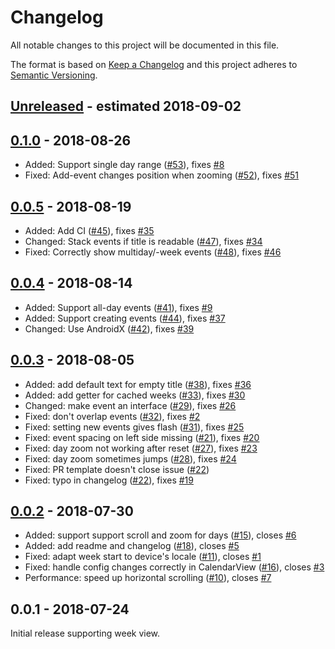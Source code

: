 # Changelog

All notable changes to this project will be documented in this file.

The format is based on [Keep a Changelog](http://keepachangelog.com/en/1.0.0/)
and this project adheres to [Semantic Versioning](http://semver.org/spec/v2.0.0.html).


<!-- Template:
## [Unreleased] - 2018-xx-xx

Optional intro comment.

- Added: Abc ([#](https://github.com/JonasWanke/com.jonaswanke.calendar/pull/)), fixes [#](https://github.com/JonasWanke/com.jonaswanke.calendar/issues/)
- Changed: Abc ([#](https://github.com/JonasWanke/com.jonaswanke.calendar/pull/)), fixes [#](https://github.com/JonasWanke/com.jonaswanke.calendar/issues/)
- Deprecated: Abc ([#](https://github.com/JonasWanke/com.jonaswanke.calendar/pull/)), fixes [#](https://github.com/JonasWanke/com.jonaswanke.calendar/issues/)
- Removed: Abc ([#](https://github.com/JonasWanke/com.jonaswanke.calendar/pull/)), fixes [#](https://github.com/JonasWanke/com.jonaswanke.calendar/issues/)
- Fixed: Abc ([#](https://github.com/JonasWanke/com.jonaswanke.calendar/pull/)), fixes [#](https://github.com/JonasWanke/com.jonaswanke.calendar/issues/)
- Security: Abc ([#](https://github.com/JonasWanke/com.jonaswanke.calendar/pull/)), fixes [#](https://github.com/JonasWanke/com.jonaswanke.calendar/issues/)

 -->

## [Unreleased] - estimated 2018-09-02




## [0.1.0] - 2018-08-26

- Added: Support single day range ([#53](https://github.com/JonasWanke/com.jonaswanke.calendar/pull/53)), fixes [#8](https://github.com/JonasWanke/com.jonaswanke.calendar/issues/8)
- Fixed: Add-event changes position when zooming ([#52](https://github.com/JonasWanke/com.jonaswanke.calendar/pull/52)), fixes [#51](https://github.com/JonasWanke/com.jonaswanke.calendar/issues/51)


## [0.0.5] - 2018-08-19

- Added: Add CI ([#45](https://github.com/JonasWanke/com.jonaswanke.calendar/pull/45)), fixes [#35](https://github.com/JonasWanke/com.jonaswanke.calendar/issues/35)
- Changed: Stack events if title is readable ([#47](https://github.com/JonasWanke/com.jonaswanke.calendar/pull/47)), fixes [#34](https://github.com/JonasWanke/com.jonaswanke.calendar/issues/34)
- Fixed: Correctly show multiday/-week events ([#48](https://github.com/JonasWanke/com.jonaswanke.calendar/pull/48)), fixes [#46](https://github.com/JonasWanke/com.jonaswanke.calendar/issues/46)


## [0.0.4] - 2018-08-14

- Added: Support all-day events ([#41](https://github.com/JonasWanke/com.jonaswanke.calendar/pull/41)), fixes [#9](https://github.com/JonasWanke/com.jonaswanke.calendar/issues/9)
- Added: Support creating events ([#44](https://github.com/JonasWanke/com.jonaswanke.calendar/pull/44)), fixes [#37](https://github.com/JonasWanke/com.jonaswanke.calendar/issues/37)
- Changed: Use AndroidX ([#42](https://github.com/JonasWanke/com.jonaswanke.calendar/pull/42)), fixes [#39](https://github.com/JonasWanke/com.jonaswanke.calendar/issues/39)


## [0.0.3] - 2018-08-05

- Added: add default text for empty title ([#38](https://github.com/JonasWanke/com.jonaswanke.calendar/pull/38)), fixes [#36](https://github.com/JonasWanke/com.jonaswanke.calendar/issues/36)
- Added: add getter for cached weeks ([#33](https://github.com/JonasWanke/com.jonaswanke.calendar/pull/33)), fixes [#30](https://github.com/JonasWanke/com.jonaswanke.calendar/issues/30)
- Changed: make event an interface ([#29](https://github.com/JonasWanke/com.jonaswanke.calendar/pull/29)), fixes [#26](https://github.com/JonasWanke/com.jonaswanke.calendar/issues/26)
- Fixed: don't overlap events ([#32](https://github.com/JonasWanke/com.jonaswanke.calendar/pull/32)), fixes [#2](https://github.com/JonasWanke/com.jonaswanke.calendar/issues/2)
- Fixed: setting new events gives flash ([#31](https://github.com/JonasWanke/com.jonaswanke.calendar/pull/31)), fixes [#25](https://github.com/JonasWanke/com.jonaswanke.calendar/issues/25)
- Fixed: event spacing on left side missing ([#21](https://github.com/JonasWanke/com.jonaswanke.calendar/pull/21)), fixes [#20](https://github.com/JonasWanke/com.jonaswanke.calendar/issues/20)
- Fixed: day zoom not working after reset ([#27](https://github.com/JonasWanke/com.jonaswanke.calendar/pull/27)), fixes [#23](https://github.com/JonasWanke/com.jonaswanke.calendar/issues/23)
- Fixed: day zoom sometimes jumps ([#28](https://github.com/JonasWanke/com.jonaswanke.calendar/pull/28)), fixes [#24](https://github.com/JonasWanke/com.jonaswanke.calendar/issues/24)
- Fixed: PR template doesn't close issue ([#22](https://github.com/JonasWanke/com.jonaswanke.calendar/pull/22))
- Fixed: typo in changelog ([#22](https://github.com/JonasWanke/com.jonaswanke.calendar/pull/22)), fixes [#19](https://github.com/JonasWanke/com.jonaswanke.calendar/issues/19)


## [0.0.2] - 2018-07-30

- Added: support support scroll and zoom for days ([#15](https://github.com/JonasWanke/com.jonaswanke.calendar/pull/15)), closes [#6](https://github.com/JonasWanke/com.jonaswanke.calendar/issues/6)
- Added: add readme and changelog ([#18](https://github.com/JonasWanke/com.jonaswanke.calendar/pull/18)), closes [#5](https://github.com/JonasWanke/com.jonaswanke.calendar/issues/5)
- Fixed: adapt week start to device's locale ([#11](https://github.com/JonasWanke/com.jonaswanke.calendar/pull/11)), closes [#1](https://github.com/JonasWanke/com.jonaswanke.calendar/issues/1)
- Fixed: handle config changes correctly in CalendarView ([#16](https://github.com/JonasWanke/com.jonaswanke.calendar/pull/16)), closes [#3](https://github.com/JonasWanke/com.jonaswanke.calendar/issues/3)
- Performance: speed up horizontal scrolling ([#10](https://github.com/JonasWanke/com.jonaswanke.calendar/pull/10)), closes [#7](https://github.com/JonasWanke/com.jonaswanke.calendar/issues/7)


## 0.0.1 - 2018-07-24

Initial release supporting week view.


[Unreleased]: https://github.com/JonasWanke/com.jonaswanke.calendar/compare/v0.1.0...dev
[0.1.0]: https://github.com/JonasWanke/com.jonaswanke.calendar/compare/v0.0.5...v0.1.0
[0.0.5]: https://github.com/JonasWanke/com.jonaswanke.calendar/compare/v0.0.4...v0.0.5
[0.0.4]: https://github.com/JonasWanke/com.jonaswanke.calendar/compare/v0.0.3...v0.0.4
[0.0.3]: https://github.com/JonasWanke/com.jonaswanke.calendar/compare/v0.0.2...v0.0.3
[0.0.2]: https://github.com/JonasWanke/com.jonaswanke.calendar/compare/v0.0.1...v0.0.2
